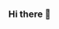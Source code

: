 ### Hi there 👋

<!--
[![Instagram]https://img.shields.io/badge/Instagram-E4405F?style=for-the-badge&logo=instagram&logoColor=white](https://www.instagram.com/rashid.guitar/)
-->
